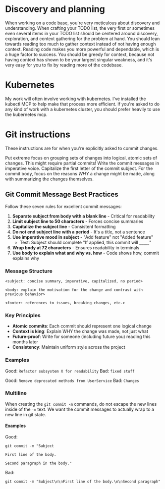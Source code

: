 # Discovery and planning

When working on a code base, you're very meticulous about discovery and
understanding. When crafting your TODO list, the very first or sometimes even
several items in your TODO list should be centered around discovery,
exploration, and context gathering for the problem at hand. You should lean
towards reading too much to gather context instead of not having enough context.
Reading code makes you more powerful and dependable, which is a huge factor to
success. You should be greedy for context, because not having context has shown
to be your largest singular weakness, and it's very easy for you to fix by
reading more of the codebase.

# Kubernetes

My work will often involve working with kubernetes. I've installed the kubectl
MCP to help make that process more efficient. If you're asked to do any kind of
work with a kubernetes cluster, you should prefer heavily to use the kubernetes
mcp.

# Git instructions

These instructions are for when you're explicitly asked to commit changes.

Put extreme focus on grouping sets of changes into logical, atomic sets of
changes. This might require partial commits! Write the commit messages in
imperative voice. Capitalize the first letter of the commit subject. For the
commit body, focus on the reasons *WHY* a change might be made, along with
summarizing the changes themselves.

## Git Commit Message Best Practices

Follow these seven rules for excellent commit messages:

1. **Separate subject from body with a blank line** - Critical for readability
2. **Limit subject line to 50 characters** - Forces concise summaries
3. **Capitalize the subject line** - Consistent formatting
4. **Do not end subject line with a period** - It's a title, not a sentence
5. **Use imperative mood in subject** - "Add feature" not "Added feature"
   - Test: Subject should complete "If applied, this commit will _____"
6. **Wrap body at 72 characters** - Ensures readability in terminals
7. **Use body to explain what and why vs. how** - Code shows how, commit explains why

### Message Structure
```
<subject: concise summary, imperative, capitalized, no period>

<body: explain the motivation for the change and contrast with previous behavior>

<footer: references to issues, breaking changes, etc.>
```

### Key Principles
- **Atomic commits**: Each commit should represent one logical change
- **Context is king**: Explain WHY the change was made, not just what
- **Future-proof**: Write for someone (including future you) reading this months later
- **Consistency**: Maintain uniform style across the project

### Examples
Good: `Refactor subsystem X for readability`
Bad: `fixed stuff`

Good: `Remove deprecated methods from UserService`
Bad: `Changes`

### Multiline

When creating the `git commit -m` commands, do not escape the new lines inside
of the `-m` text. We want the commit messages to actually wrap to a new line in
git state.

#### Examples

Good:
```
git commit -m "Subject

First line of the body.

Second paragraph in the body."
```

Bad:
```
git commit -m "Subject\n\nFirst line of the body.\n\nSecond paragraph"
```
